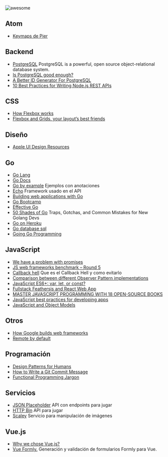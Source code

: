 <img src="https://cdn.rawgit.com/sindresorhus/awesome/master/media/logo.svg" alt="awesome">

## Atom
* [Keymaps de Pier](https://gist.github.com/PierBover/c105e722935b1a3df0f492994bb6847e)

## Backend
* [PostgreSQL](https://www.postgresql.org/) PostgreSQL is a powerful, open source object-relational database system.
* [Is PostgreSQL good enough?](http://renesd.blogspot.mx/2017/02/is-postgresql-good-enough.html)
* [A Better ID Generator For PostgreSQL](http://rob.conery.io/2014/05/29/a-better-id-generator-for-postgresql/)
* [10 Best Practices for Writing Node.js REST APIs](https://blog.risingstack.com/10-best-practices-for-writing-node-js-rest-apis/)

## CSS
* [How Flexbox works](https://medium.freecodecamp.com/an-animated-guide-to-flexbox-d280cf6afc35)
* [Flexbox and Grids, your layout’s best friends](https://aerolab.co/blog/flexbox-grids/)

## Diseño
* [Apple UI Design Resources](https://developer.apple.com/design/resources/)

## Go
* [Go Lang](https://golang.org)
* [Go Docs](https://godoc.org)
* [Go by example](https://gobyexample.com) Ejemplos con anotaciones
* [Echo](https://echo.labstack.com) Framework usado en el API
* [Building web applications with Go](https://astaxie.gitbooks.io/build-web-application-with-golang/content/en/)
* [Go Bootcamp](http://www.golangbootcamp.com/book)
* [Effective Go](https://golang.org/doc/effective_go.html)
* [50 Shades of Go](http://devs.cloudimmunity.com/gotchas-and-common-mistakes-in-go-golang/) Traps, Gotchas, and Common Mistakes for New Golang Devs
* [Go on Heroku](https://devcenter.heroku.com/categories/go)
* [Go database sql](http://go-database-sql.org/overview.html)
* [Going Go Programming](https://www.goinggo.net)

## JavaScript
* [We have a problem with promises](https://pouchdb.com/2015/05/18/we-have-a-problem-with-promises.html)
* [JS web frameworks benchmark – Round 5](http://www.stefankrause.net/js-frameworks-benchmark5/webdriver-ts/table.html)
* [Callback hell](http://callbackhell.com/) Que es el Callback Hell y como evitarlo
* [Comparison between different Observer Pattern implementations](https://github.com/millermedeiros/js-signals/wiki/Comparison-between-different-Observer-Pattern-implementations)
* [JavaScript ES6+: var, let, or const?](https://medium.com/javascript-scene/javascript-es6-var-let-or-const-ba58b8dcde75#.gghgooz4t)
* [Fullstack Feathersjs and React Web App](https://www.youtube.com/playlist?list=PLN3n1USn4xlnulnnBGD2RMid_p7xVj9xU)
* [MASTER JAVASCRIPT PROGRAMMING WITH 18 OPEN-SOURCE BOOKS](https://www.ossblog.org/master-javascript-programming-with-open-source-books/)
* [JavaScript best practices for developing apps](https://www.youtube.com/watch?v=evv3uUqE_Ok)
* [JavaScript and Object Models](https://gist.github.com/aexmachina/2148c6e3a06674fa187b)

## Otros
* [How Google builds web frameworks](https://medium.freecodecamp.com/how-google-builds-a-web-framework-5eeddd691dea#.jb8iw5dzs)
* [Remote by default](https://vimeo.com/96692943)

## Programación
* [Design Patterns for Humans](https://github.com/kamranahmedse/design-patterns-for-humans)
* [How to Write a Git Commit Message](https://chris.beams.io/posts/git-commit/)
* [Functional Programming Jargon](https://github.com/hemanth/functional-programming-jargon)

## Servicios
* [JSON Placeholder](https://jsonplaceholder.typicode.com/) API con endpoints para jugar
* [HTTP Bin](https://httpbin.org/) API para jugar
* [Scaley](https://scaley.io/) Servicio para manipulación de imágenes

## Vue.js
* [Why we chose Vue.js?](https://about.gitlab.com/2016/10/20/why-we-chose-vue)
* [Vue Formly.](https://github.com/formly-js/vue-formly) Generación y validación de formularios Formly para Vue.
